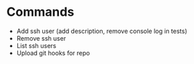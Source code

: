 # Commands
- Add ssh user (add description, remove console log in tests)
- Remove ssh user
- List ssh users
- Upload git hooks for repo